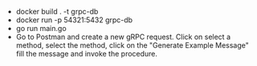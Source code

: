 - docker build . -t grpc-db
- docker run -p 54321:5432 grpc-db
- go run main.go
- Go to Postman and create a new gRPC request. Click on select a method, select the method, click on the "Generate Example Message" fill the message and invoke the procedure.
